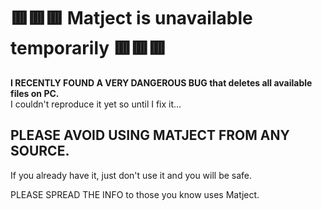 
# 🟥🟥🟥 Matject is unavailable temporarily 🟥🟥🟥

**I RECENTLY FOUND A VERY DANGEROUS BUG that deletes all available files on PC.**  
I couldn't reproduce it yet so until I fix it...

## PLEASE AVOID USING MATJECT FROM ANY SOURCE. 
If you already have it, just don't use it and you will be safe.

PLEASE SPREAD THE INFO to those you know uses Matject.